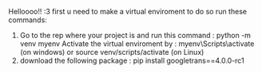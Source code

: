 Helloooo!! :3 
first u need to make a virtual enviroment to do so run these commands:
1) Go to the rep where your project is and run this command : python -m venv myenv 
Activate the virtual enviroment by : myenv\Scripts\activate (on windows) or source venv/scripts/activate (on Linux)
2)  download the following package : pip install googletrans==4.0.0-rc1 
